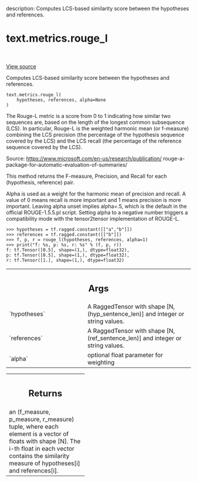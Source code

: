 description: Computes LCS-based similarity score between the hypotheses and
references.

<div itemscope itemtype="http://developers.google.com/ReferenceObject">
<meta itemprop="name" content="text.metrics.rouge_l" />
<meta itemprop="path" content="Stable" />
</div>

# text.metrics.rouge_l

<!-- Insert buttons and diff -->

<table class="tfo-notebook-buttons tfo-api nocontent" align="left">

</table>

<a target="_blank" href="https://github.com/tensorflow/text/tree/master/tensorflow_text/python/metrics/text_similarity_metric_ops.py">View
source</a>

Computes LCS-based similarity score between the hypotheses and references.

<pre class="devsite-click-to-copy prettyprint lang-py tfo-signature-link">
<code>text.metrics.rouge_l(
    hypotheses, references, alpha=None
)
</code></pre>

<!-- Placeholder for "Used in" -->

The Rouge-L metric is a score from 0 to 1 indicating how similar two sequences
are, based on the length of the longest common subsequence (LCS). In particular,
Rouge-L is the weighted harmonic mean (or f-measure) combining the LCS precision
(the percentage of the hypothesis sequence covered by the LCS) and the LCS
recall (the percentage of the reference sequence covered by the LCS).

Source: https://www.microsoft.com/en-us/research/publication/
rouge-a-package-for-automatic-evaluation-of-summaries/

This method returns the F-measure, Precision, and Recall for each (hypothesis,
reference) pair.

Alpha is used as a weight for the harmonic mean of precision and recall. A value
of 0 means recall is more important and 1 means precision is more important.
Leaving alpha unset implies alpha=.5, which is the default in the official
ROUGE-1.5.5.pl script. Setting alpha to a negative number triggers a
compatibility mode with the tensor2tensor implementation of ROUGE-L.

```
>>> hypotheses = tf.ragged.constant([["a","b"]])
>>> references = tf.ragged.constant([["b"]])
>>> f, p, r = rouge_l(hypotheses, references, alpha=1)
>>> print("f: %s, p: %s, r: %s" % (f, p, r))
f: tf.Tensor([0.5], shape=(1,), dtype=float32),
p: tf.Tensor([0.5], shape=(1,), dtype=float32),
r: tf.Tensor([1.], shape=(1,), dtype=float32)
```

<!-- Tabular view -->
 <table class="responsive fixed orange">
<colgroup><col width="214px"><col></colgroup>
<tr><th colspan="2"><h2 class="add-link">Args</h2></th></tr>

<tr>
<td>
`hypotheses`
</td>
<td>
A RaggedTensor with shape [N, (hyp_sentence_len)] and integer or
string values.
</td>
</tr><tr>
<td>
`references`
</td>
<td>
A RaggedTensor with shape [N, (ref_sentence_len)] and integer or
string values.
</td>
</tr><tr>
<td>
`alpha`
</td>
<td>
optional float parameter for weighting
</td>
</tr>
</table>

<!-- Tabular view -->
 <table class="responsive fixed orange">
<colgroup><col width="214px"><col></colgroup>
<tr><th colspan="2"><h2 class="add-link">Returns</h2></th></tr>
<tr class="alt">
<td colspan="2">
an (f_measure, p_measure, r_measure) tuple, where each element is a
vector of floats with shape [N]. The i-th float in each vector contains
the similarity measure of hypotheses[i] and references[i].
</td>
</tr>

</table>
